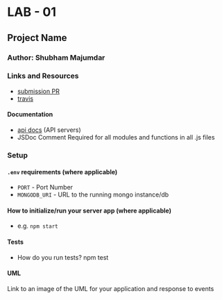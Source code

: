 # LAB - 01

## Project Name

### Author: Shubham Majumdar

### Links and Resources
* [submission PR](http://xyz.com)
* [travis](http://xyz.com)

#### Documentation
* [api docs](http://xyz.com/api-docs) (API servers)
* JSDoc Comment Required for all modules and functions in all .js files

### Setup
#### `.env` requirements (where applicable)
* `PORT` - Port Number
* `MONGODB_URI` - URL to the running mongo instance/db

#### How to initialize/run your server app (where applicable)
* e.g. `npm start`
  
#### Tests
* How do you run tests?
npm test

#### UML
Link to an image of the UML for your application and response to events
